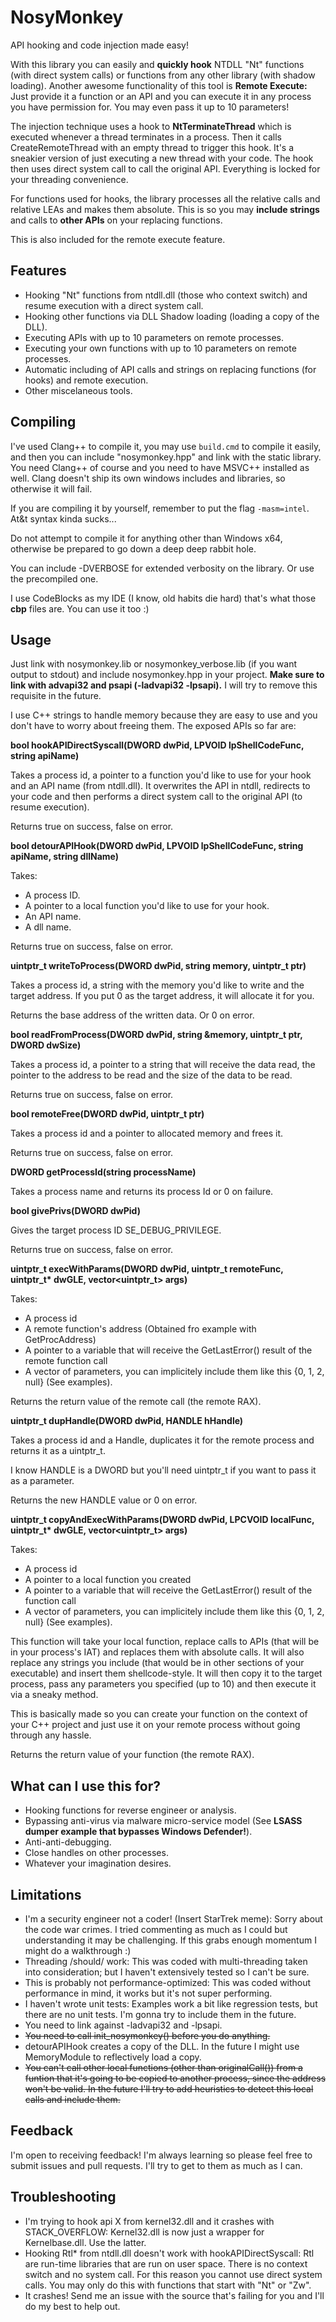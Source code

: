 # NosyMonkey
API hooking and code injection made easy!

With this library you can easily and **quickly hook** NTDLL "Nt" functions (with direct system calls) or functions from any other library (with shadow loading).
Another awesome functionality of this tool is **Remote Execute:** Just provide it a function or an API and you can execute it in any process you have permission for. You may even pass it up to 10 parameters!

The injection technique uses a hook to **NtTerminateThread** which is executed whenever a thread terminates in a process. Then it calls CreateRemoteThread with an empty thread to trigger this hook. It's a sneakier version of just executing a new thread with your code. The hook then uses direct system call to call the original API. Everything is locked for your threading convenience.

For functions used for hooks, the library processes all the relative calls and relative LEAs and makes them absolute. This is so you may **include strings** and calls to **other APIs** on your replacing functions.

This is also included for the remote execute feature.

## Features

* Hooking "Nt" functions from ntdll.dll (those who context switch) and resume execution with a direct system call.
* Hooking other functions via DLL Shadow loading (loading a copy of the DLL).
* Executing APIs with up to 10 parameters on remote processes.
* Executing your own functions with up to 10 parameters on remote processes.
* Automatic including of API calls and strings on replacing functions (for hooks) and remote execution.
* Other miscelaneous tools.

## Compiling
I've used Clang++ to compile it, you may use `build.cmd` to compile it easily, and then you can include "nosymonkey.hpp" and link with the static library.
You need Clang++ of course and you need to have MSVC++ installed as well. Clang doesn't ship its own windows includes and libraries, so otherwise it will fail.

If you are compiling it by yourself, remember to put the flag `-masm=intel`. At&t syntax kinda sucks...

Do not attempt to compile it for anything other than Windows x64, otherwise be prepared to go down a deep deep rabbit hole.

You can include -DVERBOSE for extended verbosity on the library. Or use the precompiled one.

I use CodeBlocks as my IDE (I know, old habits die hard) that's what those **cbp** files are. You can use it too :)

## Usage
Just link with nosymonkey.lib or nosymonkey_verbose.lib (if you want output to stdout) and include nosymonkey.hpp in your project.
**Make sure to link with advapi32 and psapi (-ladvapi32 -lpsapi).** I will try to remove this requisite in the future.

I use C++ strings to handle memory because they are easy to use and you don't have to worry about freeing them.
The exposed APIs so far are:

**bool hookAPIDirectSyscall(DWORD dwPid, LPVOID lpShellCodeFunc, string apiName)**

Takes a process id, a pointer to a function you'd like to use for your hook and an API name (from ntdll.dll). It overwrites the API in ntdll, redirects to your code and then performs a direct system call to the original API (to resume execution). 

Returns true on success, false on error.

**bool detourAPIHook(DWORD dwPid, LPVOID lpShellCodeFunc, string apiName, string dllName)**

Takes:
* A process ID.
* A pointer to a local function you'd like to use for your hook.
* An API name.
* A dll name.

Returns true on success, false on error.

**uintptr_t writeToProcess(DWORD dwPid, string memory, uintptr_t ptr)**

Takes a process id, a string with the memory you'd like to write and the target address. If you put 0 as the target address, it will allocate it for you.

Returns the base address of the written data. Or 0 on error.

**bool readFromProcess(DWORD dwPid, string &memory, uintptr_t ptr, DWORD dwSize)**

Takes a process id, a pointer to a string that will receive the data read, the pointer to the address to be read and the size of the data to be read. 

Returns true on success, false on error.

**bool remoteFree(DWORD dwPid, uintptr_t ptr)**

Takes a process id and a pointer to allocated memory and frees it.

Returns true on success, false on error.

**DWORD getProcessId(string processName)**

Takes a process name and returns its process Id or 0 on failure.

**bool givePrivs(DWORD dwPid)**

Gives the target process ID SE_DEBUG_PRIVILEGE.

Returns true on success, false on error.

**uintptr_t execWithParams(DWORD dwPid, uintptr_t remoteFunc, uintptr_t\* dwGLE, vector<uintptr_t> args)**

Takes:
* A process id
* A remote function's address (Obtained fro example with GetProcAddress)
* A pointer to a variable that will receive the GetLastError() result of the remote function call
* A vector of parameters, you can implicitely include them like this {0, 1, 2, null} (See examples).

Returns the return value of the remote call (the remote RAX).

**uintptr_t dupHandle(DWORD dwPid, HANDLE hHandle)**

Takes a process id and a Handle, duplicates it for the remote process and returns it as a uintptr_t.

I know HANDLE is a DWORD but you'll need uintptr_t if you want to pass it as a parameter.

Returns the new HANDLE value or 0 on error.

**uintptr_t copyAndExecWithParams(DWORD dwPid, LPCVOID localFunc, uintptr_t\* dwGLE, vector<uintptr_t> args)**

Takes:
* A process id
* A pointer to a local function you created
* A pointer to a variable that will receive the GetLastError() result of the function call
* A vector of parameters, you can implicitely include them like this {0, 1, 2, null} (See examples).

This function will take your local function, replace calls to APIs (that will be in your process's IAT) and replaces them with absolute calls. It will also replace any strings you include (that would be in other sections of your executable) and insert them shellcode-style. 
It will then copy it to the target process, pass any parameters you specified (up to 10) and then execute it via a sneaky method.

This is basically made so you can create your function on the context of your C++ project and just use it on your remote process without going through any hassle.

Returns the return value of your function (the remote RAX).

## What can I use this for?

* Hooking functions for reverse engineer or analysis.
* Bypassing anti-virus via malware micro-service model (See **LSASS dumper example that bypasses Windows Defender!**).
* Anti-anti-debugging.
* Close handles on other processes.
* Whatever your imagination desires.

## Limitations

* I'm a security engineer not a coder! (Insert StarTrek meme): Sorry about the code war crimes. I tried commenting as much as I could but understanding it may be challenging. If this grabs enough momentum I might do a walkthrough :)
* Threading /should/ work: This was coded with multi-threading taken into consideration; but I haven't extensively tested so I can't be sure.
* This is probably not performance-optimized: This was coded without performance in mind, it works but it's not super performing.
* I haven't wrote unit tests: Examples work a bit like regression tests, but there are no unit tests. I'm gonna try to include them in the future.
* You need to link against -ladvapi32 and -lpsapi.
* ~~You need to call init_nosymonkey() before you do anything.~~
* detourAPIHook creates a copy of the DLL. In the future I might use MemoryModule to reflectively load a copy.
* ~~You can't call other local functions (other than originalCall()) from a funtion that it's going to be copied to another process, since the address won't be valid. In the future I'll try to add heuristics to detect this local calls and include them.~~

## Feedback

I'm open to receiving feedback! I'm always learning so please feel free to submit issues and pull requests. I'll try to get to them as much as I can.

## Troubleshooting

* I'm trying to hook api X from kernel32.dll and it crashes with STACK_OVERFLOW: Kernel32.dll is now just a wrapper for Kernelbase.dll. Use the latter.
* Hooking Rtl* from ntdll.dll doesn't work with hookAPIDirectSyscall: Rtl are run-time libraries that are run on user space. There is no context switch and no system call. For this reason you cannot use direct system calls. You may only do this with functions that start with "Nt" or "Zw".
* It crashes! Send me an issue with the source that's failing for you and I'll do my best to help out.
